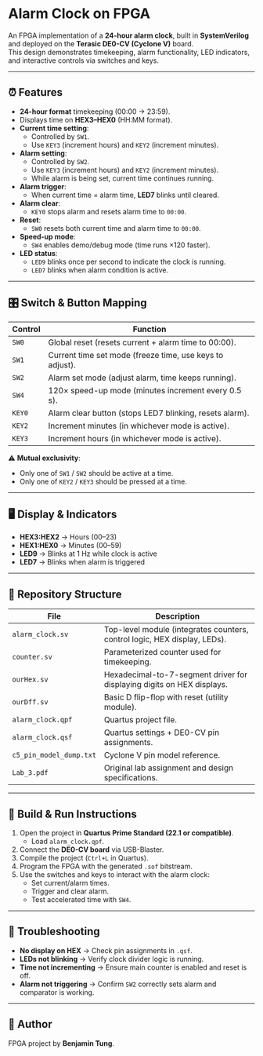 # Alarm Clock on FPGA

An FPGA implementation of a **24-hour alarm clock**, built in **SystemVerilog** and deployed on the **Terasic DE0-CV (Cyclone V)** board.  
This design demonstrates timekeeping, alarm functionality, LED indicators, and interactive controls via switches and keys.

---

## ⏰ Features

- **24-hour format** timekeeping (00:00 → 23:59).
- Displays time on **HEX3–HEX0** (HH:MM format).  
- **Current time setting**:
  - Controlled by `SW1`.
  - Use `KEY3` (increment hours) and `KEY2` (increment minutes).
- **Alarm setting**:
  - Controlled by `SW2`.
  - Use `KEY3` (increment hours) and `KEY2` (increment minutes).
  - While alarm is being set, current time continues running.
- **Alarm trigger**:
  - When current time = alarm time, **LED7** blinks until cleared.
- **Alarm clear**:
  - `KEY0` stops alarm and resets alarm time to `00:00`.
- **Reset**:
  - `SW0` resets both current time and alarm time to `00:00`.
- **Speed-up mode**:
  - `SW4` enables demo/debug mode (time runs ×120 faster).
- **LED status**:
  - `LED9` blinks once per second to indicate the clock is running.
  - `LED7` blinks when alarm condition is active.

---

## 🎛️ Switch & Button Mapping

| Control | Function |
|---------|----------|
| `SW0` | Global reset (resets current + alarm time to 00:00). |
| `SW1` | Current time set mode (freeze time, use keys to adjust). |
| `SW2` | Alarm set mode (adjust alarm, time keeps running). |
| `SW4` | 120× speed-up mode (minutes increment every 0.5 s). |
| `KEY0` | Alarm clear button (stops LED7 blinking, resets alarm). |
| `KEY2` | Increment minutes (in whichever mode is active). |
| `KEY3` | Increment hours (in whichever mode is active). |

⚠️ **Mutual exclusivity**:  
- Only one of `SW1` / `SW2` should be active at a time.  
- Only one of `KEY2` / `KEY3` should be pressed at a time.  

---

## 🖥️ Display & Indicators

- **HEX3:HEX2** → Hours (00–23)  
- **HEX1:HEX0** → Minutes (00–59)  
- **LED9** → Blinks at 1 Hz while clock is active  
- **LED7** → Blinks when alarm is triggered  

---

## 📂 Repository Structure

| File | Description |
|------|-------------|
| `alarm_clock.sv` | Top-level module (integrates counters, control logic, HEX display, LEDs). |
| `counter.sv` | Parameterized counter used for timekeeping. |
| `ourHex.sv` | Hexadecimal-to-7-segment driver for displaying digits on HEX displays. |
| `ourDff.sv` | Basic D flip-flop with reset (utility module). |
| `alarm_clock.qpf` | Quartus project file. |
| `alarm_clock.qsf` | Quartus settings + DE0-CV pin assignments. |
| `c5_pin_model_dump.txt` | Cyclone V pin model reference. |
| `Lab_3.pdf` | Original lab assignment and design specifications. |

---

## 🚀 Build & Run Instructions

1. Open the project in **Quartus Prime Standard (22.1 or compatible)**.
   - Load `alarm_clock.qpf`.
2. Connect the **DE0-CV board** via USB-Blaster.
3. Compile the project (`Ctrl+L` in Quartus).
4. Program the FPGA with the generated `.sof` bitstream.
5. Use the switches and keys to interact with the alarm clock:
   - Set current/alarm times.
   - Trigger and clear alarm.
   - Test accelerated time with `SW4`.

---

## 🐞 Troubleshooting

- **No display on HEX** → Check pin assignments in `.qsf`.  
- **LEDs not blinking** → Verify clock divider logic is running.  
- **Time not incrementing** → Ensure main counter is enabled and reset is off.  
- **Alarm not triggering** → Confirm `SW2` correctly sets alarm and comparator is working.  

---

## 👤 Author

FPGA project by **Benjamin Tung**.
